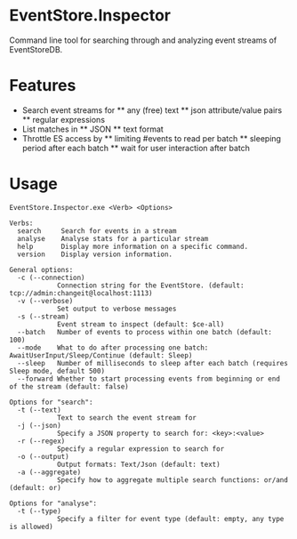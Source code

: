 # EventStore.Inspector
Command line tool for searching through and analyzing event streams of EventStoreDB. 

# Features
* Search event streams for
** any (free) text
** json attribute/value pairs
** regular expressions
* List matches in
** JSON
** text format
* Throttle ES access by
** limiting #events to read per batch
** sleeping period after each batch
** wait for user interaction after batch

# Usage
```
EventStore.Inspector.exe <Verb> <Options>

Verbs:
  search     Search for events in a stream
  analyse    Analyse stats for a particular stream
  help       Display more information on a specific command.
  version    Display version information.

General options:
  -c (--connection)
            Connection string for the EventStore. (default: tcp://admin:changeit@localhost:1113)
  -v (--verbose)
            Set output to verbose messages
  -s (--stream)
            Event stream to inspect (default: $ce-all)
  --batch   Number of events to process within one batch (default: 100)
  --mode    What to do after processing one batch: AwaitUserInput/Sleep/Continue (default: Sleep)
  --sleep   Number of milliseconds to sleep after each batch (requires Sleep mode, default 500)
  --forward Whether to start processing events from beginning or end of the stream (default: false)
  
Options for "search":
  -t (--text)
            Text to search the event stream for
  -j (--json)
            Specify a JSON property to search for: <key>:<value>
  -r (--regex)
            Specify a regular expression to search for
  -o (--output)
            Output formats: Text/Json (default: text)
  -a (--aggregate)
            Specify how to aggregate multiple search functions: or/and (default: or)
            
Options for "analyse":
  -t (--type)
            Specify a filter for event type (default: empty, any type is allowed)

```
